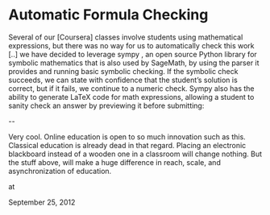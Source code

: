 # Automatic Formula Checking
Several of our [Coursera] classes involve students using mathematical expressions, 
but there was no way for us to automatically check this work [..] we have decided to leverage sympy
 , an open source Python library for symbolic mathematics that is also 
used by SageMath, by using the parser it provides and running basic 
symbolic checking. If the symbolic check succeeds, we can state with 
confidence that the student’s solution is correct, but if it fails, we 
continue to a numeric check. Sympy also has the ability to generate 
LaTeX code for math expressions, allowing a student to sanity check an 
answer by previewing it before submitting:

--

Very cool. Online education is open to so much innovation such as this. Classical education is already dead in that regard. Placing an electronic blackboard instead of a wooden one in a classroom will change nothing. But the stuff above, will make a huge difference in reach, scale, and asynchronization of education.








at

September 25, 2012















